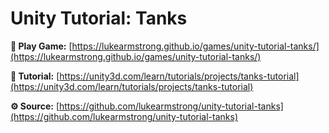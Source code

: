 # Unity Tutorial: Tanks

**👾 Play Game:**
[https://lukearmstrong.github.io/games/unity-tutorial-tanks/](https://lukearmstrong.github.io/games/unity-tutorial-tanks/)

**📖 Tutorial:**
[https://unity3d.com/learn/tutorials/projects/tanks-tutorial](https://unity3d.com/learn/tutorials/projects/tanks-tutorial)

**⚙️ Source:**
[https://github.com/lukearmstrong/unity-tutorial-tanks](https://github.com/lukearmstrong/unity-tutorial-tanks)